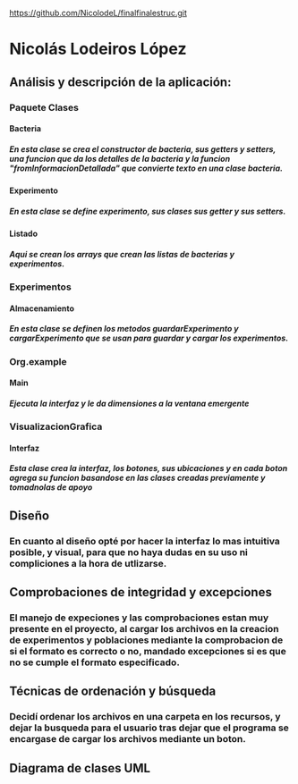 https://github.com/NicolodeL/finalfinalestruc.git
# Nicolás Lodeiros López
## Análisis y descripción de la aplicación:
### Paquete Clases 
#### Bacteria
##### En esta clase se crea el constructor de bacteria, sus getters y setters, una funcion que da los detalles de la bacteria y  la funcion "fromInformacionDetallada" que convierte texto en una clase bacteria.
#### Experimento
##### En esta clase se define experimento, sus clases sus getter y sus setters.
#### Listado
##### Aqui se crean los arrays que crean las listas de bacterias y experimentos.
### Experimentos
#### Almacenamiento
##### En esta clase se definen los metodos guardarExperimento y cargarExperimento que se usan para guardar y cargar los experimentos.
### Org.example
#### Main
##### Ejecuta la interfaz y le da dimensiones a la ventana emergente
### VisualizacionGrafica
#### Interfaz
##### Esta clase crea la interfaz, los botones, sus ubicaciones y en cada boton agrega su funcion basandose en las clases creadas previamente y tomadnolas de apoyo
## Diseño
### En cuanto al diseño opté por hacer la interfaz lo mas intuitiva posible, y visual, para que no haya dudas en su uso ni compliciones a la hora de utlizarse.
## Comprobaciones de integridad y excepciones
### El manejo de expeciones y las comprobaciones estan muy presente en el proyecto, al cargar los archivos  en la creacion de experimentos y poblaciones mediante la comprobacion de si el formato es correcto o no, mandado excepciones si es que no se cumple el formato especificado.
## Técnicas de ordenación y búsqueda
### Decidí ordenar los archivos en una carpeta en los recursos, y dejar la busqueda para el usuario tras dejar que el programa se encargase de cargar los archivos mediante un boton.
## Diagrama de clases UML
